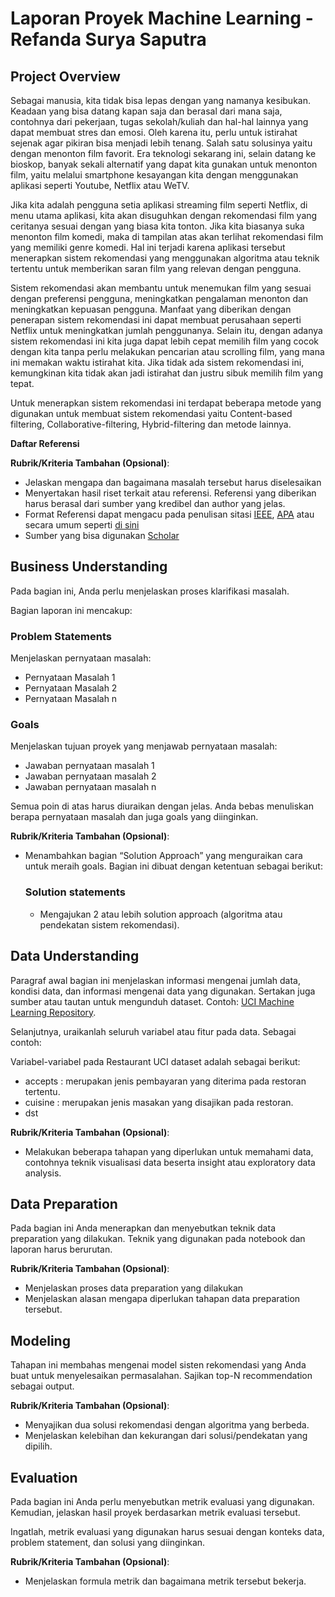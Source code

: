 # Laporan Proyek Machine Learning - Refanda Surya Saputra

## Project Overview

 Sebagai manusia, kita tidak bisa lepas dengan yang namanya kesibukan. Keadaan yang bisa datang kapan saja dan berasal dari mana saja, contohnya dari pekerjaan, tugas sekolah/kuliah dan hal-hal lainnya yang dapat membuat stres dan emosi. Oleh karena itu, perlu untuk istirahat sejenak agar pikiran bisa menjadi lebih tenang. Salah satu solusinya yaitu dengan menonton film favorit. Era teknologi sekarang ini, selain datang ke bioskop, banyak sekali alternatif yang dapat kita gunakan untuk menonton film, yaitu melalui smartphone kesayangan kita dengan menggunakan aplikasi seperti Youtube, Netflix atau WeTV. 

Jika kita adalah pengguna setia aplikasi streaming film seperti Netflix, di menu utama aplikasi, kita  akan disuguhkan dengan rekomendasi film yang ceritanya sesuai dengan yang biasa kita tonton. Jika kita biasanya suka menonton film komedi, maka di tampilan atas akan terlihat rekomendasi film yang memiliki genre komedi. Hal ini terjadi karena aplikasi tersebut menerapkan sistem rekomendasi yang  menggunakan algoritma atau teknik tertentu untuk memberikan saran film yang relevan dengan pengguna. 

Sistem rekomendasi akan membantu untuk menemukan film yang sesuai dengan preferensi pengguna, meningkatkan pengalaman menonton dan meningkatkan kepuasan pengguna. Manfaat yang diberikan dengan penerapan sistem rekomendasi ini dapat membuat perusahaan seperti Netflix untuk meningkatkan jumlah penggunanya. Selain itu, dengan adanya sistem rekomendasi ini kita juga dapat lebih cepat memilih film yang cocok dengan kita tanpa perlu melakukan pencarian atau scrolling film, yang mana ini memakan waktu istirahat kita. Jika tidak ada sistem rekomendasi ini, kemungkinan kita tidak akan jadi istirahat dan justru sibuk memilih film yang tepat.

Untuk menerapkan sistem rekomendasi ini terdapat beberapa metode yang digunakan untuk membuat sistem rekomendasi yaitu Content-based filtering, Collaborative-filtering, Hybrid-filtering dan metode lainnya. 

**Daftar Referensi**


**Rubrik/Kriteria Tambahan (Opsional)**:
- Jelaskan mengapa dan bagaimana masalah tersebut harus diselesaikan
- Menyertakan hasil riset terkait atau referensi. Referensi yang diberikan harus berasal dari sumber yang kredibel dan author yang jelas.
- Format Referensi dapat mengacu pada penulisan sitasi [IEEE](https://journals.ieeeauthorcenter.ieee.org/wp-content/uploads/sites/7/IEEE_Reference_Guide.pdf), [APA](https://www.mendeley.com/guides/apa-citation-guide/) atau secara umum seperti [di sini](https://penerbitdeepublish.com/menulis-buku-membuat-sitasi-dengan-mudah/)
- Sumber yang bisa digunakan [Scholar](https://scholar.google.com/)

## Business Understanding

Pada bagian ini, Anda perlu menjelaskan proses klarifikasi masalah.

Bagian laporan ini mencakup:

### Problem Statements

Menjelaskan pernyataan masalah:
- Pernyataan Masalah 1
- Pernyataan Masalah 2
- Pernyataan Masalah n

### Goals

Menjelaskan tujuan proyek yang menjawab pernyataan masalah:
- Jawaban pernyataan masalah 1
- Jawaban pernyataan masalah 2
- Jawaban pernyataan masalah n

Semua poin di atas harus diuraikan dengan jelas. Anda bebas menuliskan berapa pernyataan masalah dan juga goals yang diinginkan.

**Rubrik/Kriteria Tambahan (Opsional)**:
- Menambahkan bagian “Solution Approach” yang menguraikan cara untuk meraih goals. Bagian ini dibuat dengan ketentuan sebagai berikut: 

    ### Solution statements
    - Mengajukan 2 atau lebih solution approach (algoritma atau pendekatan sistem rekomendasi).

## Data Understanding
Paragraf awal bagian ini menjelaskan informasi mengenai jumlah data, kondisi data, dan informasi mengenai data yang digunakan. Sertakan juga sumber atau tautan untuk mengunduh dataset. Contoh: [UCI Machine Learning Repository](https://archive.ics.uci.edu/ml/datasets/Restaurant+%26+consumer+data).

Selanjutnya, uraikanlah seluruh variabel atau fitur pada data. Sebagai contoh:  

Variabel-variabel pada Restaurant UCI dataset adalah sebagai berikut:
- accepts : merupakan jenis pembayaran yang diterima pada restoran tertentu.
- cuisine : merupakan jenis masakan yang disajikan pada restoran.
- dst

**Rubrik/Kriteria Tambahan (Opsional)**:
- Melakukan beberapa tahapan yang diperlukan untuk memahami data, contohnya teknik visualisasi data beserta insight atau exploratory data analysis.

## Data Preparation
Pada bagian ini Anda menerapkan dan menyebutkan teknik data preparation yang dilakukan. Teknik yang digunakan pada notebook dan laporan harus berurutan.

**Rubrik/Kriteria Tambahan (Opsional)**: 
- Menjelaskan proses data preparation yang dilakukan
- Menjelaskan alasan mengapa diperlukan tahapan data preparation tersebut.

## Modeling
Tahapan ini membahas mengenai model sisten rekomendasi yang Anda buat untuk menyelesaikan permasalahan. Sajikan top-N recommendation sebagai output.

**Rubrik/Kriteria Tambahan (Opsional)**: 
- Menyajikan dua solusi rekomendasi dengan algoritma yang berbeda.
- Menjelaskan kelebihan dan kekurangan dari solusi/pendekatan yang dipilih.

## Evaluation
Pada bagian ini Anda perlu menyebutkan metrik evaluasi yang digunakan. Kemudian, jelaskan hasil proyek berdasarkan metrik evaluasi tersebut.

Ingatlah, metrik evaluasi yang digunakan harus sesuai dengan konteks data, problem statement, dan solusi yang diinginkan.

**Rubrik/Kriteria Tambahan (Opsional)**: 
- Menjelaskan formula metrik dan bagaimana metrik tersebut bekerja.
